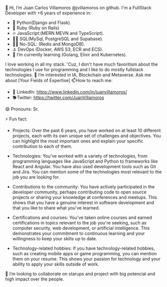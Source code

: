 👋 Hi, I’m Juan Carlos Villamoros @jvillamoros on github.
I'm a FullStack Developer with +6 years of experience in:
- 🐍 Python(Django and Flask).
- 💎 Ruby (Ruby on Rails)
- 🔥 JavaScript:(MERN MEVN and TypeScript).
- 👨‍💻 SQL(MySql, PostgreSQL and Supabase).
- 👨‍💻 No-SQL: (Redis and MongoDB).
- ⚓ DevOps (Docker, AWS S3, ECR and ECS).
- 🌱 I’m currently learning (Golang, Elixir and Kubernetes).

I love working in all my stack. 'Cuz, I don't have much favoritism about the technologies I use for programming and I like to do mostly fullstack technologies.
👀 I’m interested in IA, Blockchain and Metaverse.
Ask me about [Your Fields of Expertise]
📫How to reach me: 
- 💼 LinkedIn: https://www.linkedin.com/in/juanvillamoros/
- 🐕Twitter: https://twitter.com/JuanVillamoros

😄 Pronouns: Sr.

⚡ Fun fact: 
- Projects: Over the past 6 years, you have worked on at least 10 different projects, each with its own unique set of challenges and objectives. You can highlight the most important ones and explain your specific contribution to each of them.

- Technologies: You've worked with a variety of technologies, from programming languages like JavaScript and Python to frameworks like React and Angular. You have also used development tools such as Git and Jira. You can mention some of the technologies most relevant to the job you are looking for.

- Contributions to the community: You have actively participated in the developer community, perhaps contributing code to open source projects or sharing your knowledge at conferences and meetups. This shows that you have a genuine interest in software development and that you like to share what you've learned.

- Certifications and courses: You've taken online courses and earned certifications in topics relevant to the job you're seeking, such as computer security, web development, or artificial intelligence. This demonstrates your commitment to continuous learning and your willingness to keep your skills up to date.

- Technology-related hobbies: If you have technology-related hobbies, such as creating mobile apps or game programming, you can mention them on your resume. This shows your passion for technology and your ability to apply your skills outside of work.

💞️ I’m looking to collaborate on starups and project with big potencial and high impact over the people.

<!---
jvillamoros/jvillamoros is a ✨ special ✨ repository because its `README.md` (this file) appears on your GitHub profile.
You can click the Preview link to take a look at your changes.
--->


